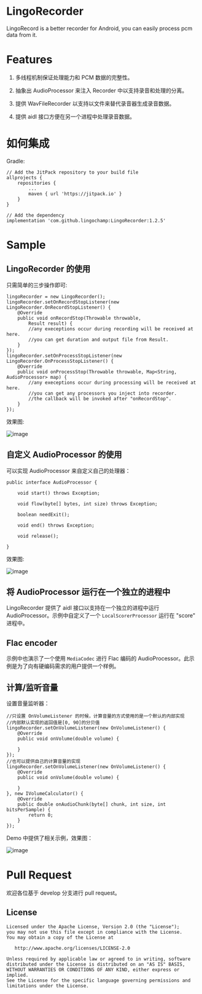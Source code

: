 # LingoRecorder

LingoRecord is a better recorder for Android, you can easily process pcm data from it.



# Features

1. 多线程机制保证处理能力和 PCM 数据的完整性。

2. 抽象出 AudioProcessor 来注入 Recorder 中以支持录音和处理的分离。

3. 提供 WavFileRecorder 以支持以文件来替代录音器生成录音数据。

4. 提供 aidl 接口方便在另一个进程中处理录音数据。

# 如何集成

Gradle:

```
// Add the JitPack repository to your build file
allprojects {
    repositories {
        ...
        maven { url 'https://jitpack.io' }
    }
}

// Add the dependency
implementation 'com.github.lingochamp:LingoRecorder:1.2.5'

```

# Sample

## LingoRecorder 的使用

只需简单的三步操作即可:

```
lingoRecorder = new LingoRecorder();
lingoRecorder.setOnRecordStopListener(new LingoRecorder.OnRecordStopListener() {
    @Override
    public void onRecordStop(Throwable throwable,
        Result result) {
        //any execeptions occur during recording will be received at here.
        //you can get duration and output file from Result.
    }
});
lingoRecorder.setOnProcessStopListener(new LingoRecorder.OnProcessStopListener() {
    @Override
    public void onProcessStop(Throwable throwable, Map<String, AudioProcessor> map) {
        //any execeptions occur during processing will be received at here.
        //you can get any processors you inject into recorder.
        //the callback will be invoked after "onRecordStop".
    }
});
```

效果图:

![image](https://raw.github.com/lingochamp/LingoRecorder/develop/demo/images/record.gif)

## 自定义 AudioProcessor 的使用

可以实现 AudioProcessor 来自定义自己的处理器：

```
public interface AudioProcessor {

    void start() throws Exception;

    void flow(byte[] bytes, int size) throws Exception;

    boolean needExit();

    void end() throws Exception;

    void release();

}
```

效果图:

![image](https://raw.github.com/lingochamp/LingoRecorder/develop/demo/images/custom_processors.gif)

## 将 AudioProcessor 运行在一个独立的进程中

LingoRecorder 提供了 aidl 接口以支持在一个独立的进程中运行 AudioProcessor。示例中自定义了一个 `LocalScorerProcessor` 运行在 "score" 进程中。

## Flac encoder

示例中也演示了一个使用 `MediaCodec` 进行 Flac 编码的 AudioProcessor。此示例是为了向有硬编码需求的用户提供一个样例。

## 计算/监听音量

设置音量监听器：

```
//只设置 OnVolumeListener 的时候，计算音量的方式使用的是一个默认的内部实现
//内部默认实现的返回值是[0, 90]的分贝值
lingoRecorder.setOnVolumeListener(new OnVolumeListener() {
	@Override
	public void onVolume(double volume) {

	}
});
//也可以提供自己的计算音量的实现
lingoRecorder.setOnVolumeListener(new OnVolumeListener() {
	@Override
	public void onVolume(double volume) {

	}
}, new IVolumeCalculator() {
	@Override
	public double onAudioChunk(byte[] chunk, int size, int bitsPerSample) {
		return 0;
	}
});
```
Demo 中提供了相关示例，效果图：

![image](https://raw.github.com/lingochamp/LingoRecorder/develop/demo/images/volume.gif)

# Pull Request  
欢迎各位基于 develop 分支进行 pull request。

License
-------

    Licensed under the Apache License, Version 2.0 (the "License");
    you may not use this file except in compliance with the License.
    You may obtain a copy of the License at

       http://www.apache.org/licenses/LICENSE-2.0

    Unless required by applicable law or agreed to in writing, software
    distributed under the License is distributed on an "AS IS" BASIS,
    WITHOUT WARRANTIES OR CONDITIONS OF ANY KIND, either express or implied.
    See the License for the specific language governing permissions and
    limitations under the License.
